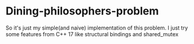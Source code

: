 # Dining-philosophers-problem
So it's just my simple(and naive) implementation of this problem. I just try some features from C++ 17 like structural bindings and shared_mutex

